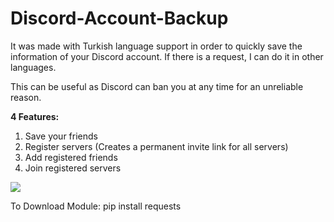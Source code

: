 # Discord-Account-Backup
It was made with Turkish language support in order to quickly save the information of your Discord account. If there is a request, I can do it in other languages.

This can be useful as Discord can ban you at any time for an unreliable reason.

**4 Features:**
1. Save your friends
2. Register servers (Creates a permanent invite link for all servers)
3. Add registered friends
4. Join registered servers

![](https://i.imgur.com/YgDNEuX.png)

To Download Module: pip install requests
